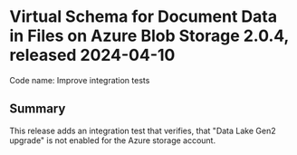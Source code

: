 # Virtual Schema for Document Data in Files on Azure Blob Storage 2.0.4, released 2024-04-10

Code name: Improve integration tests

## Summary

This release adds an integration test that verifies, that "Data Lake Gen2 upgrade" is not enabled for the Azure storage account.

